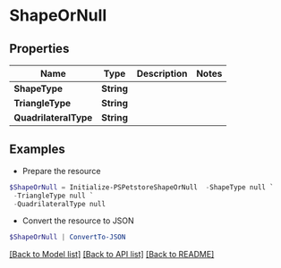 # ShapeOrNull
## Properties

Name | Type | Description | Notes
------------ | ------------- | ------------- | -------------
**ShapeType** | **String** |  | 
**TriangleType** | **String** |  | 
**QuadrilateralType** | **String** |  | 

## Examples

- Prepare the resource
```powershell
$ShapeOrNull = Initialize-PSPetstoreShapeOrNull  -ShapeType null `
 -TriangleType null `
 -QuadrilateralType null
```

- Convert the resource to JSON
```powershell
$ShapeOrNull | ConvertTo-JSON
```

[[Back to Model list]](../README.md#documentation-for-models) [[Back to API list]](../README.md#documentation-for-api-endpoints) [[Back to README]](../README.md)

